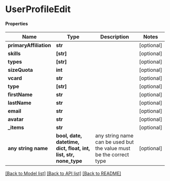 # UserProfileEdit

#### Properties
Name | Type | Description | Notes
------------ | ------------- | ------------- | -------------
**primaryAffiliation** | **str** |  | [optional] 
**skills** | **[str]** |  | [optional] 
**types** | **[str]** |  | [optional] 
**sizeQuota** | **int** |  | [optional] 
**vcard** | **str** |  | [optional] 
**type** | **[str]** |  | [optional] 
**firstName** | **str** |  | [optional] 
**lastName** | **str** |  | [optional] 
**email** | **str** |  | [optional] 
**avatar** | **str** |  | [optional] 
**_items** | **str** |  | [optional] 
**any string name** | **bool, date, datetime, dict, float, int, list, str, none_type** | any string name can be used but the value must be the correct type | [optional]

[[Back to Model list]](../README.md#documentation-for-models) [[Back to API list]](../README.md#documentation-for-api-endpoints) [[Back to README]](../README.md)

